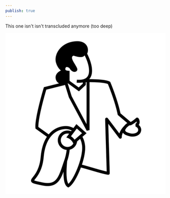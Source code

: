 ```yaml
---
publish: true
---
```

This one isn't isn't transcluded anymore (too deep)

![travolta.png|100](../../A%20Assets/travolta.png)